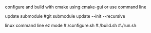 
configure and build with cmake using cmake-gui or use command line

update submodule
#git submodule update --init --recursive

linux command line ez mode
#./configure.sh
#./build.sh
#./run.sh
